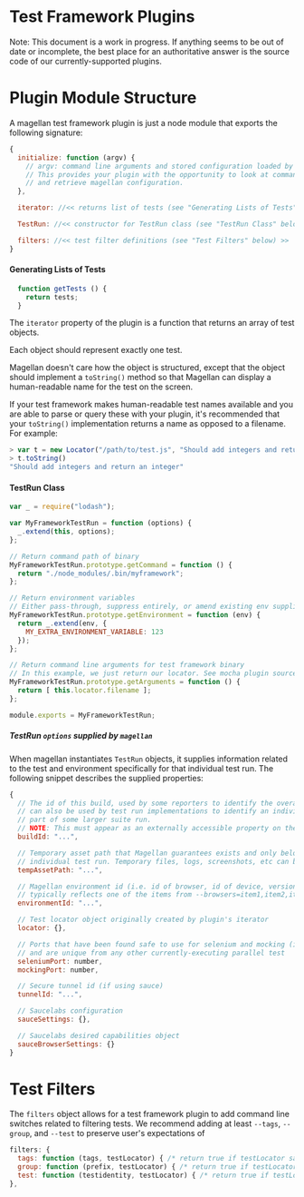 Test Framework Plugins
======================

Note: This document is a work in progress. If anything seems to be out of date or incomplete,
the best place for an authoritative answer is the source code of our currently-supported plugins.

Plugin Module Structure
=======================

A magellan test framework plugin is just a node module that exports the following signature:

```javascript
{
  initialize: function (argv) {
    // argv: command line arguments and stored configuration loaded by magellan
    // This provides your plugin with the opportunity to look at command line arguments
    // and retrieve magellan configuration.
  },

  iterator: //<< returns list of tests (see "Generating Lists of Tests" below) >>

  TestRun: //<< constructor for TestRun class (see "TestRun Class" below) >>

  filters: //<< test filter definitions (see "Test Filters" below) >>
}
```

#### Generating Lists of Tests

```javascript
  function getTests () {
    return tests;
  }
```

The `iterator` property of the plugin is a function that returns an array of test objects.

Each object should represent exactly one test.

Magellan doesn't care how the object is structured, except that the object should implement a
`toString()` method so that Magellan can display a human-readable name for the test on the screen.

If your test framework makes human-readable test names available and you are able to parse or query
these with your plugin, it's recommended that your `toString()` implementation returns a name as
opposed to a filename. For example:

```javascript
> var t = new Locator("/path/to/test.js", "Should add integers and return an integer");
> t.toString()
"Should add integers and return an integer"
```

#### TestRun Class

```javascript
var _ = require("lodash");

var MyFrameworkTestRun = function (options) {
  _.extend(this, options);
};

// Return command path of binary
MyFrameworkTestRun.prototype.getCommand = function () {
  return "./node_modules/.bin/myframework";
};

// Return environment variables
// Either pass-through, suppress entirely, or amend existing env supplied from magellan process
MyFrameworkTestRun.prototype.getEnvironment = function (env) {
  return _.extend(env, {
    MY_EXTRA_ENVIRONMENT_VARIABLE: 123
  });
};

// Return command line arguments for test framework binary
// In this example, we just return our locator. See mocha plugin source for a more advanced example
MyFrameworkTestRun.prototype.getArguments = function () {
  return [ this.locator.filename ];
};

module.exports = MyFrameworkTestRun;
```

##### TestRun `options` supplied by `magellan`

When magellan instantiates `TestRun` objects, it supplies information related to the test and
environment specifically for that individual test run. The following snippet describes the supplied
properties:

```javascript
{
  // The id of this build, used by some reporters to identify the overall suite run. This
  // can also be used by test run implementations to identify an individual suite run as
  // part of some larger suite run.
  // NOTE: This must appear as an externally accessible property on the TestRun instance
  buildId: "...",

  // Temporary asset path that Magellan guarantees exists and only belongs to this
  // individual test run. Temporary files, logs, screenshots, etc can be put here.
  tempAssetPath: "...",

  // Magellan environment id (i.e. id of browser, id of device, version, etc.),
  // typically reflects one of the items from --browsers=item1,item2,item3 options
  environmentId: "...",

  // Test locator object originally created by plugin's iterator
  locator: {},

  // Ports that have been found safe to use for selenium and mocking (if needed)
  // and are unique from any other currently-executing parallel test
  seleniumPort: number,
  mockingPort: number,

  // Secure tunnel id (if using sauce)
  tunnelId: "...",

  // Saucelabs configuration
  sauceSettings: {},

  // Saucelabs desired capabilities object
  sauceBrowserSettings: {}
}
```

Test Filters
============

The `filters` object allows for a test framework plugin to add command line switches related to filtering tests.
We recommend adding at least `--tags`, `--group`, and `--test` to preserve user's expectations of 

```javascript
filters: {
  tags: function (tags, testLocator) { /* return true if testLocator satisfies tags from --tags=t1,t2,.. */ },
  group: function (prefix, testLocator) { /* return true if testLocator satisfies prefix from --group=a/b/c*/ },
  test: function (testidentity, testLocator) { /* return true if testLocator is the same as --test=path-or-name */ }
},
```
